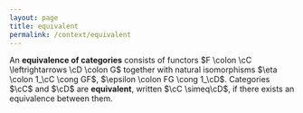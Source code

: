 ```yaml
---
layout: page
title: equivalent
permalink: /context/equivalent
---
```

An **equivalence of categories** consists of functors $F \colon \cC \leftrightarrows \cD \colon G$ together with natural isomorphisms $\eta \colon 1_\cC \cong GF$, $\epsilon \colon FG \cong 1_\cD$. Categories $\cC$ and $\cD$ are **equivalent**, written $\cC \simeq\cD$, if there exists an equivalence between them.
